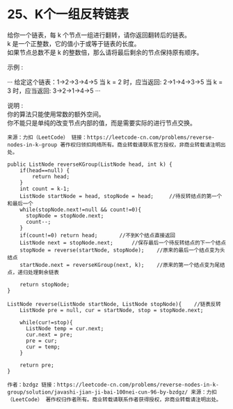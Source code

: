 25、K个一组反转链表
===
给你一个链表，每 k 个节点一组进行翻转，请你返回翻转后的链表。<br>
k 是一个正整数，它的值小于或等于链表的长度。<br>
如果节点总数不是 k 的整数倍，那么请将最后剩余的节点保持原有顺序。<br>

示例 :<br>

···
	给定这个链表：1->2->3->4->5
	当 k = 2 时，应当返回: 2->1->4->3->5
	当 k = 3 时，应当返回: 3->2->1->4->5
···

说明 :<br>
你的算法只能使用常数的额外空间。<br>
你不能只是单纯的改变节点内部的值，而是需要实际的进行节点交换。<br>

``
来源：力扣（LeetCode）
链接：https://leetcode-cn.com/problems/reverse-nodes-in-k-group
著作权归领扣网络所有。商业转载请联系官方授权，非商业转载请注明出处。
``

```
public ListNode reverseKGroup(ListNode head, int k) {
	if(head==null) {
		return head;
	}
	int count = k-1;
	ListNode startNode = head, stopNode = head;     //待反转结点的第一个和最后一个
	while(stopNode.next!=null && count!=0){
	  stopNode = stopNode.next;
	  count--;
	}
	if(count!=0) return head;       //不到K个结点直接返回
	ListNode next = stopNode.next;      //保存最后一个待反转结点的下一个结点
	stopNode = reverse(startNode, stopNode);    //原来的最后一个结点变为头结点
	startNode.next = reverseKGroup(next, k);    //原来的第一个结点变为尾结点，递归处理剩余链表

	return stopNode;
}

ListNode reverse(ListNode startNode, ListNode stopNode){    //链表反转
	ListNode pre = null, cur = startNode, stop = stopNode.next;
	
	while(cur!=stop){
	  ListNode temp = cur.next;
	  cur.next = pre;
	  pre = cur;
	  cur = temp;
	}

	return pre;
}
```

``
作者：bzdgz
链接：https://leetcode-cn.com/problems/reverse-nodes-in-k-group/solution/javashi-jian-ji-bai-100nei-cun-96-by-bzdgz/
来源：力扣（LeetCode）
著作权归作者所有。商业转载请联系作者获得授权，非商业转载请注明出处。
``

